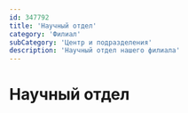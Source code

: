 ```yaml
---
id: 347792
title: 'Научный отдел'
category: 'Филиал'
subCategory: 'Центр и подразделения'
description: 'Научный отдел нашего филиала'
---
```


# Научный отдел
